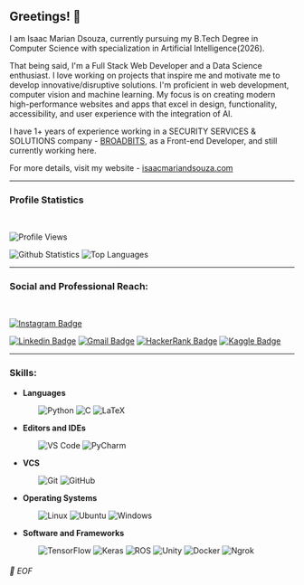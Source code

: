 ## Greetings! 👋


I am Isaac Marian Dsouza, currently pursuing my B.Tech Degree in Computer Science with specialization in Artificial Intelligence(2026). 


That being said, I'm a Full Stack Web Developer and a Data Science enthusiast. I love working on projects that inspire me and motivate me to develop innovative/disruptive solutions.
I'm proficient in web development, computer vision and machine learning. My focus is on creating modern high-performance websites and apps that excel in design, functionality, accessibility, and user experience with the integration of AI.

I have 1+ years of experience working in a SECURITY SERVICES & SOLUTIONS company - [BROADBITS](https://www.broadbits.com/), as a Front-end Developer, and still currently working here.

For more details, visit my website - [isaacmariandsouza.com](https://www.isaacmariandsouza.com/)

---

### Profile Statistics
</br>

![Profile Views](https://komarev.com/ghpvc/?username=your-github-IsaacDsouza)

![Github Statistics](https://github-readme-stats-drab-delta.vercel.app/api?username=IsaacDsouza&count_private=true&show_icons=true&include_all_commits=true&theme=radical)
![Top Languages](https://github-readme-stats-drab-delta.vercel.app/api/top-langs/?username=IsaacDsouza&hide=TeX&layout=compact&theme=radical)

---

### Social and Professional Reach:
</br>

[![Instagram Badge](https://img.shields.io/badge/-isaac_dsouz-purple?style=plastic&logo=instagram&logoColor=white&link=https://www.instagram.com/isaac_dsouz/?hl=en)](https://www.instagram.com/isaac_dsouz/?hl=en)

[![Linkedin Badge](https://img.shields.io/badge/-Isaac%20Marian%20Dsouza-blue?style=plastic&logo=Linkedin&logoColor=white)](https://www.linkedin.com/in/isaac-marian-dsouza-42b5aa288/)
[![Gmail Badge](https://img.shields.io/badge/-isaacdsouza0809@gmail.com-c14438?style=plastic&logo=Gmail&logoColor=white&link=mailto:isaacdsouza0809@gmail.com)](mailto:isaacdsouza0809@gmail.com)
[![HackerRank Badge](https://img.shields.io/badge/isaacmdsouza-black.svg?style=plastic&logo=hackerrank)](https://www.hackerrank.com/profile/isaacmdsouza)
[![Kaggle Badge](https://img.shields.io/badge/-isaacmariandsouza-20BEFF?style=plastic&logo=kaggle&logoColor=white)](https://www.kaggle.com/isaacmariandsouza)

---
### Skills:

* **Languages**

&nbsp;&nbsp;&nbsp;&nbsp;&nbsp;&nbsp;&nbsp;&nbsp;&nbsp;&nbsp;&nbsp;&nbsp;
![Python](https://img.shields.io/badge/-Python-black?style=plastic&logo=Python)
![C](https://img.shields.io/badge/-C-A8B9CC?style=plastic&logo=C)
![LaTeX](https://img.shields.io/badge/-LaTeX-008080?style=plastic&logo=LaTex)

* **Editors and IDEs**

&nbsp;&nbsp;&nbsp;&nbsp;&nbsp;&nbsp;&nbsp;&nbsp;&nbsp;&nbsp;&nbsp;&nbsp;
![VS Code](https://img.shields.io/badge/-VS%20Code-007ACC?style=plastic&logo=visual-studio-code)
![PyCharm](https://img.shields.io/badge/-PyCharm-000000?style=plastic&logo=PyCharm)

* **VCS**

&nbsp;&nbsp;&nbsp;&nbsp;&nbsp;&nbsp;&nbsp;&nbsp;&nbsp;&nbsp;&nbsp;&nbsp;
![Git](https://img.shields.io/badge/-Git-black?style=plastic&logo=git)
![GitHub](https://img.shields.io/badge/-GitHub-181717?style=plastic&logo=github)


* **Operating Systems**

&nbsp;&nbsp;&nbsp;&nbsp;&nbsp;&nbsp;&nbsp;&nbsp;&nbsp;&nbsp;&nbsp;&nbsp;
![Linux](https://img.shields.io/badge/-Linux-000000?style=flat&logo=linux&logoColor=FCC624)
![Ubuntu](https://img.shields.io/badge/-Ubuntu-E95420?style=plastic&logo=Ubuntu&logoColor=white)
![Windows](https://img.shields.io/badge/-Windows-0078D6?style=plastic&logo=Windows&logoColor=white)


* **Software and Frameworks**

&nbsp;&nbsp;&nbsp;&nbsp;&nbsp;&nbsp;&nbsp;&nbsp;&nbsp;&nbsp;&nbsp;&nbsp;
![TensorFlow](https://img.shields.io/badge/TensorFlow%20-%23FF6F00.svg?&style=plastic&logo=TensorFlow&logoColor=white)
![Keras](https://img.shields.io/badge/Keras%20-%23D00000.svg?&style=plastic&logo=Keras&logoColor=white) 
![ROS](https://img.shields.io/badge/-ROS-22314E?style=plastic&logo=ROS)
![Unity](https://img.shields.io/badge/-Unity-000000?style=plastic&logo=Unity)
![Docker](https://img.shields.io/badge/-Docker-000000?style=plastic&logo=Docker)
![Ngrok](https://img.shields.io/badge/-Ngrok-1F1E37?style=plastic&logo=ngrok)




###### 💾 EOF
